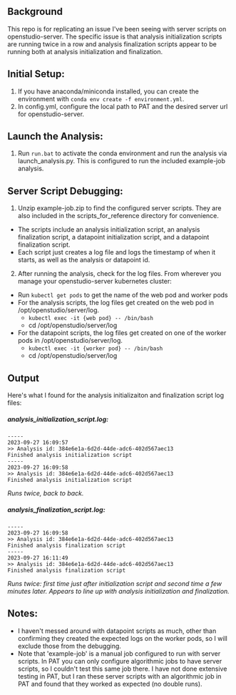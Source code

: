 ## Background
This repo is for replicating an issue I've been seeing with server scripts on openstudio-server. The specific issue is that analysis initialization scripts are running twice in a row and analysis finalization scripts appear to be running both at analysis initialization and finalization.

## Initial Setup:
1. If you have anaconda/miniconda installed, you can create the environment with `conda env create -f environment.yml`.
2. In config.yml, configure the local path to PAT and the desired server url for openstudio-server.

## Launch the Analysis:
1. Run `run.bat` to activate the conda environment and run the analysis via launch_analysis.py. This is configured to run the included example-job analysis. 

## Server Script Debugging:
1. Unzip example-job.zip to find the configured server scripts. They are also included in the scripts_for_reference directory for convenience.
- The scripts include an analysis initialization script, an analysis finalization script, a datapoint initialization script, and a datapoint finalization script.
- Each script just creates a log file and logs the timestamp of when it starts, as well as the analysis or datapoint id.

2. After running the analysis, check for the log files.
From wherever you manage your openstudio-server kubernetes cluster:
- Run `kubectl get pods` to get the name of the web pod and worker pods
- For the analysis scripts, the log files get created on the web pod in /opt/openstudio/server/log.
    - `kubectl exec -it {web pod} -- /bin/bash`
    - cd /opt/openstudio/server/log
- For the datapoint scripts, the log files get created on one of the worker pods in /opt/openstudio/server/log.
    - `kubectl exec -it {worker pod} -- /bin/bash`
    - cd /opt/openstudio/server/log

## Output
Here's what I found for the analysis initializaiton and finalization script log files:

##### analysis_initialization_script.log:
```
-----
2023-09-27 16:09:57
>> Analysis id: 384e6e1a-6d2d-44de-adc6-402d567aec13
Finished analysis initialization script
-----
2023-09-27 16:09:58
>> Analysis id: 384e6e1a-6d2d-44de-adc6-402d567aec13
Finished analysis initialization script
```
*Runs twice, back to back.*

##### analysis_finalization_script.log:
```
-----
2023-09-27 16:09:58
>> Analysis id: 384e6e1a-6d2d-44de-adc6-402d567aec13
Finished analysis finalization script
-----
2023-09-27 16:11:49
>> Analysis id: 384e6e1a-6d2d-44de-adc6-402d567aec13
Finished analysis finalization script
```
*Runs twice: first time just after initialization script and second time a few minutes later. Appears to line up with analysis initialization and finalization.*

## Notes:
- I haven't messed around with datapoint scripts as much, other than confirming they created the expected logs on the worker pods, so I will exclude those from the debugging.
- Note that 'example-job' is a manual job configured to run with server scripts. In PAT you can only configure algorithmic jobs to have server scripts, so I couldn't test this same job there. I have not done extensive testing in PAT, but I ran these server scripts with an algorithmic job in PAT and found that they worked as expected (no double runs).